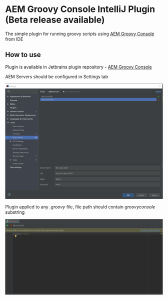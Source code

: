 # AEM Groovy Console IntelliJ Plugin (Beta release available)
The simple plugin for running groovy scripts using [AEM Groovy Console](https://github.com/OlsonDigital/aem-groovy-console) from IDE

## How to use
Plugin is available in Jetbrains plugin repository - [AEM Groovy Console](https://plugins.jetbrains.com/plugin/10893-aem-groovy-console)

AEM Servers should be configured in Settings tab

![Screenshot](screenshot2.png)

Plugin applied to any *.groovy* file, file path should contain *groovyconsole* substring

![Screenshot](screenshot1.png)